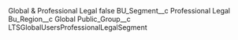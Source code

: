 <?xml version="1.0" encoding="UTF-8"?>
<CustomMetadata xmlns="http://soap.sforce.com/2006/04/metadata" xmlns:xsi="http://www.w3.org/2001/XMLSchema-instance" xmlns:xsd="http://www.w3.org/2001/XMLSchema">
    <label>Global &amp; Professional Legal</label>
    <protected>false</protected>
    <values>
        <field>BU_Segment__c</field>
        <value xsi:type="xsd:string">Professional Legal</value>
    </values>
    <values>
        <field>Bu_Region__c</field>
        <value xsi:type="xsd:string">Global</value>
    </values>
    <values>
        <field>Public_Group__c</field>
        <value xsi:type="xsd:string">LTSGlobalUsersProfessionalLegalSegment</value>
    </values>
</CustomMetadata>
